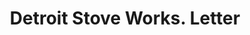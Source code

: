 ---
doi: 10.7916/D8V99M50
date_other: '1913'
date_other_textual: '1913'
form: correspondence
genre:
- Letters (correspondence)
name:
- Detroit Stove Works
object_in_context_url: https://biggert.cul.columbia.edu/items/view/ave_biggert_00611
subject_hierarchical_geographic:
- Detroit, Michigan, United States
subject_name:
- Detroit Stove Works
title: Detroit Stove Works. Letter
sort_title: Detroit Stove Works. Letter
call_number: ave_biggert_00611
coordinates:
- 42.331388888888895,-83.04583333333333
pid: ave_biggert_00611
identifiers: ave_biggert_00611
thumbnail: https://derivativo-3.library.columbia.edu/iiif/2/ldpd:343612/full/!256,256/0/native.jpg
permalink: /biggert/ave_biggert_00611/
layout: iiif-image-page
---